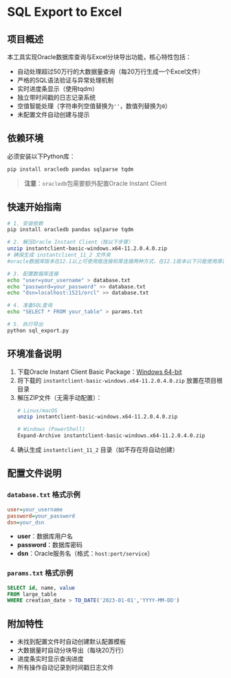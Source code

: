 # SQL Export to Excel

## 项目概述
本工具实现Oracle数据库查询与Excel分块导出功能，核心特性包括：
- 自动处理超过50万行的大数据量查询（每20万行生成一个Excel文件）
- 严格的SQL语法验证与异常处理机制
- 实时进度条显示（使用tqdm）
- 独立带时间戳的日志记录系统
- 空值智能处理（字符串列空值替换为`''`，数值列替换为`0`）
- 未配置文件自动创建与提示

## 依赖环境
必须安装以下Python库：
```bash
pip install oracledb pandas sqlparse tqdm
```

> **注意**：`oracledb`包需要额外配置Oracle Instant Client

## 快速开始指南
```bash
# 1. 安装依赖
pip install oracledb pandas sqlparse tqdm

# 2. 解压Oracle Instant Client（按以下步骤）
unzip instantclient-basic-windows.x64-11.2.0.4.0.zip
# 确保生成 instantclient_11_2 文件夹
#oracle数据库版本在12.1以上可使用瘦连接和厚连接两种方式，在12.1版本以下只能使用厚连接方式

# 3. 配置数据库连接
echo "user=your_username" > database.txt
echo "password=your_password" >> database.txt
echo "dsn=localhost:1521/orcl" >> database.txt

# 4. 准备SQL查询
echo "SELECT * FROM your_table" > params.txt

# 5. 执行导出
python sql_export.py
```

## 环境准备说明
1. 下载Oracle Instant Client Basic Package：[Windows 64-bit](https://www.oracle.com/database/technologies/instant-client/downloads.html)
2. 将下载的 `instantclient-basic-windows.x64-11.2.0.4.0.zip` 放置在项目根目录
3. 解压ZIP文件（无需手动配置）：
   ```bash
   # Linux/macOS
   unzip instantclient-basic-windows.x64-11.2.0.4.0.zip

   # Windows (PowerShell)
   Expand-Archive instantclient-basic-windows.x64-11.2.0.4.0.zip
   ```
4. 确认生成 `instantclient_11_2` 目录（如不存在将自动创建）

## 配置文件说明
### `database.txt` 格式示例
```ini
user=your_username
password=your_password
dsn=your_dsn
```
- **user**：数据库用户名
- **password**：数据库密码
- **dsn**：Oracle服务名（格式：`host:port/service`）

### `params.txt` 格式示例
```sql
SELECT id, name, value 
FROM large_table 
WHERE creation_date > TO_DATE('2023-01-01','YYYY-MM-DD')
```

## 附加特性
- 未找到配置文件时自动创建默认配置模板
- 大数据量时自动分块导出（每块20万行）
- 进度条实时显示查询进度
- 所有操作自动记录到时间戳日志文件